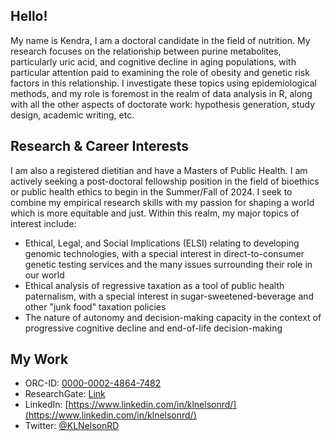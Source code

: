 ## Hello!

My name is Kendra, I am a doctoral candidate in the field of nutrition. My research focuses on the relationship between purine metabolites, particularly uric acid, and cognitive decline in aging populations, with particular attention paid to examining the role of obesity and genetic risk factors in this relationship. I investigate these topics using epidemiological methods, and my role is foremost in the realm of data analysis in R, along with all the other aspects of doctorate work: hypothesis generation, study design, academic writing, etc.

## Research & Career Interests

I am also a registered dietitian and have a Masters of Public Health. I am actively seeking a post-doctoral fellowship position in the field of bioethics or public health ethics to begin in the Summer/Fall of 2024. I seek to combine my empirical research skills with my passion for shaping a world which is more equitable and just. Within this realm, my major topics of interest include:

* Ethical, Legal, and Social Implications (ELSI) relating to developing genomic technologies, with a special interest in direct-to-consumer genetic testing services and the many issues surrounding their role in our world
* Ethical analysis of regressive taxation as a tool of public health paternalism, with a special interest in sugar-sweetened-beverage and other "junk food" taxation policies
* The nature of autonomy and decision-making capacity in the context of progressive cognitive decline and end-of-life decision-making

## My Work

* ORC-ID: [0000-0002-4864-7482](https://orcid.org/my-orcid?orcid=0000-0002-4864-7482)
* ResearchGate: [Link](https://www.researchgate.net/profile/Kendra-Nelson-5)
* LinkedIn: [https://www.linkedin.com/in/klnelsonrd/](https://www.linkedin.com/in/klnelsonrd/)
* Twitter: [@KLNelsonRD](https://twitter.com/KLNelsonRD)

<!---
kln-rdn/kln-rdn is a ✨ special ✨ repository because its `README.md` (this file) appears on your GitHub profile.
You can click the Preview link to take a look at your changes.
--->

